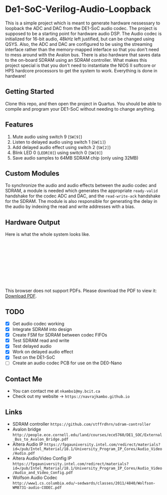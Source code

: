 # De1-SoC-Verilog-Audio-Loopback

This is a simple project which is meant to generate hardware nessessary to loopback the ADC and DAC from the DE1-SoC audio codec. The project is supposed to be a starting point for hardware audio DSP. The Audio codec is initialized for 16-bit audio, 48kHz left justified, but can be changed using QSYS. Also, the ADC and DAC are configured to be using the streaming interface rather than 
the memory-mapped interface so that you don't need to mess around with the Avalon bus. There is also hardware that saves data to the on-board SDRAM using an SDRAM controller. What makes this project special is that you don't need to instantiate the NIOS II softcore or HPS hardcore processors to get the system to work. Everything is done in hardware!


## Getting Started

Clone this repo, and then open the project in Quartus. You should be able to compile and program your DE1-SoC without needing to change anything. 

## Features
1) Mute audio using switch 9 (`SW[9]`)
2) Listen to delayed audio using switch 1 (`SW[1]`)
2) Add delayed audio effect using switch 2 (`SW[2]`)
3) Blink LED 0 (`LEDR[0]`) using switch 0 (`SW[0]`)
4) Save audio samples to 64MB SDRAM chip (only using 32MB)

## Custom Modules

To synchronize the audio and audio effects between the audio codec and SDRAM, a module is needed which generates the appropriate `ready-valid` handshake for the codec ADC and DAC, and the `read-write-ack` handshake for the SDRAM. The module is also responsible for generating the delay in the audio by indexing the read and write addresses with a bias.

## Hardware Output

Here is what the whole system looks like.
<object data="https://github.com/navrajkambo/De1-SoC-Verilog-Audio-Loopback/blob/master/netlists.pdf" type="application/pdf" width="700px" height="700px">
    <embed src="https://github.com/navrajkambo/De1-SoC-Verilog-Audio-Loopback/blob/master/netlists.pdf">
        <p>This browser does not support PDFs. Please download the PDF to view it: <a href="https://github.com/navrajkambo/De1-SoC-Verilog-Audio-Loopback/blob/master/netlists.pdf">Download PDF</a>.</p>
    </embed>
</object> 

## TODO
* [x] Get audio codec working
* [x] Integrate SDRAM into design
* [x] Create FSM for SDRAM between codec FIFOs
* [x] Test SDRAM read and write
* [x] Test delayed audio
* [x] Work on delayed audio effect
* [x] Test on the DE1-SoC
* [ ] Create an audio codec PCB for use on the DE0-Nano

## Contact Me
- You can contact me at `nkambo1@my.bcit.ca`
- Check out my website -> `https://navrajkambo.github.io`

## Links
- SDRAM controller `https://github.com/stffrdhrn/sdram-controller`
- Avalon bridge `http://people.ece.cornell.edu/land/courses/ece5760/DE1_SOC/External_Bus_to_Avalon_Bridge.pdf`
- Altera Audio IP `https://fpgauniversity.intel.com/redirect/materials?id=/pub/Intel_Material/18.1/University_Program_IP_Cores/Audio_Video/Audio.pdf`
- Altera Audio/Video Config IP `https://fpgauniversity.intel.com/redirect/materials?id=/pub/Intel_Material/18.1/University_Program_IP_Cores/Audio_Video/Audio_and_Video_Config.pdf`
- Wolfson Audio Codec `http://www1.cs.columbia.edu/~sedwards/classes/2011/4840/Wolfson-WM8731-audio-CODEC.pdf`

